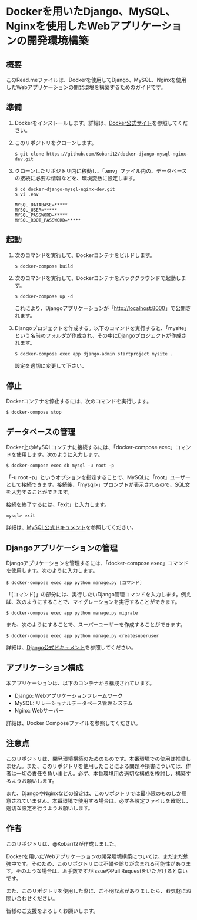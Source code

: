 # Dockerを用いたDjango、MySQL、Nginxを使用したWebアプリケーションの開発環境構築

## 概要
このRead.meファイルは、Dockerを使用してDjango、MySQL、Nginxを使用したWebアプリケーションの開発環境を構築するためのガイドです。

## 準備
1. Dockerをインストールします。詳細は、[Docker公式サイト](https://www.docker.com/)を参照してください。

2. このリポジトリをクローンします。

    ```console
    $ git clone https://github.com/Kobari12/docker-django-mysql-nginx-dev.git
    ```

3. クローンしたリポジトリ内に移動し、「.env」ファイル内の、データベースの接続に必要な情報などを、環境変数に設定します。
 
    ```console
    $ cd docker-django-mysql-nginx-dev.git
    $ vi .env

    MYSQL_DATABASE=*****
    MYSQL_USER=*****
    MYSQL_PASSWORD=*****
    MYSQL_ROOT_PASSWORD=*****
    ```

## 起動

1. 次のコマンドを実行して、Dockerコンテナをビルドします。

    ```console
    $ docker-compose build
    ```

2. 次のコマンドを実行して、Dockerコンテナをバックグラウンドで起動します。

    ```console
    $ docker-compose up -d
    ```

    これにより、Djangoアプリケーションが「[http://localhost:8000](http://localhost:8000)」で公開されます。

3. Djangoプロジェクトを作成する。以下のコマンドを実行すると、「mysite」という名前のフォルダが作成され、その中にDjangoプロジェクトが作成されます。

    ```console
    $ docker-compose exec app django-admin startproject mysite .
    ```

    設定を適切に変更して下さい．


## 停止
Dockerコンテナを停止するには、次のコマンドを実行します。

```console
$ docker-compose stop
```

## データベースの管理
Docker上のMySQLコンテナに接続するには、「docker-compose exec」コマンドを使用します。次のように入力します。

```console
$ docker-compose exec db mysql -u root -p
```

「-u root -p」というオプションを指定することで、MySQLに「root」ユーザーとして接続できます。接続後、「mysql>」プロンプトが表示されるので、SQL文を入力することができます。

接続を終了するには、「exit」と入力します。

```console
mysql> exit
```

詳細は、[MySQL公式ドキュメント](https://dev.mysql.com/doc/refman/8.0/ja/)を参照してください。

## Djangoアプリケーションの管理

Djangoアプリケーションを管理するには、「docker-compose exec」コマンドを使用します。次のように入力します。

```console
$ docker-compose exec app python manage.py [コマンド]
```

「[コマンド]」の部分には、実行したいDjango管理コマンドを入力します。例えば、次のようにすることで、マイグレーションを実行することができます。

```console
$ docker-compose exec app python manage.py migrate
```

また、次のようにすることで、スーパーユーザーを作成することができます。

```console
$ docker-compose exec app python manage.py createsuperuser
```

詳細は、[Django公式ドキュメント](https://docs.djangoproject.com/ja/3.1/ref/django-admin/)を参照してください。

## アプリケーション構成

本アプリケーションは、以下のコンテナから構成されています。

- Django: Webアプリケーションフレームワーク
- MySQL: リレーショナルデータベース管理システム
- Nginx: Webサーバー

詳細は、Docker Composeファイルを参照してください。

## 注意点
このリポジトリは、開発環境構築のためのものです。本番環境での使用は推奨しません。また、このリポジトリを使用したことによる問題や損害については、作者は一切の責任を負いません。必ず、本番環境用の適切な構成を検討し、構築するようお願いします。

また、DjangoやNginxなどの設定は、このリポジトリでは最小限のものしか用意されていません。本番環境で使用する場合は、必ず各設定ファイルを確認し、適切な設定を行うようお願いします。


## 作者
このリポジトリは、@Kobari12が作成しました。

Dockerを用いたWebアプリケーションの開発環境構築については、まだまだ勉強中です。そのため、このリポジトリには不備や誤りが含まれる可能性があります。そのような場合は、お手数ですがIssueやPull Requestをいただけると幸いです。

また、このリポジトリを使用した際に、ご不明な点がありましたら、お気軽にお問い合わせください。

皆様のご支援をよろしくお願いします。

